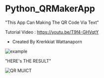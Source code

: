 # Python_QRMakerApp
"This App Can Making The QR Code Via Text"

Tutorial Video : https://youtu.be/T9f4-GHVqtY
- Created By Krerkkiat Wattanaporn

![example](https://user-images.githubusercontent.com/105172693/178416245-b0321b30-6120-4ac7-aa8e-52d5157745f9.png)

"HERE's THE RESULT"

![QR MUICT](https://user-images.githubusercontent.com/105172693/178416248-9ffb8d78-73fd-4254-9109-628a7a97121d.png)
